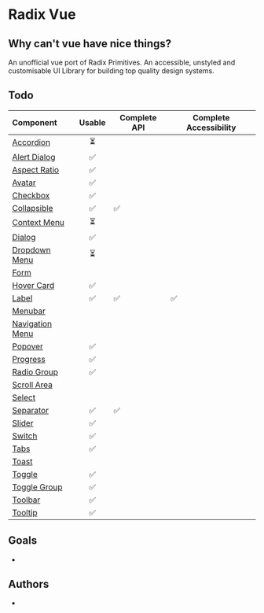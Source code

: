 # Radix Vue

## Why can't vue have nice things?

An unofficial vue port of Radix Primitives.
An accessible, unstyled and customisable UI Library for building top quality design systems.

## Todo

| Component       | Usable | Complete API | Complete Accessibility |
| :-------------- | :----: | ------------ | ---------------------- |
| [Accordion](https://github.com/radix-vue/radix-vue/issues/1)       |   ⏳   |              |                        |
| [Alert Dialog](https://github.com/radix-vue/radix-vue/issues/2)    |   ✅   |              |                        |
| [Aspect Ratio](https://github.com/radix-vue/radix-vue/issues/3)    |   ✅   |              |                        |
| [Avatar](https://github.com/radix-vue/radix-vue/issues/4)          |   ✅   |              |                        |
| [Checkbox](https://github.com/radix-vue/radix-vue/issues/5)        |   ✅   |              |                        |
| [Collapsible](https://github.com/radix-vue/radix-vue/issues/6)     |   ✅   | ✅           |                        |
| [Context Menu](https://github.com/radix-vue/radix-vue/issues/7)    |   ⏳    |              |                        |
| [Dialog](https://github.com/radix-vue/radix-vue/issues/8)          |   ✅   |              |                        |
| [Dropdown Menu](https://github.com/radix-vue/radix-vue/issues/9)   |   ⏳   |              |                        |
| [Form](https://github.com/radix-vue/radix-vue/issues/10)            |        |              |                        |
| [Hover Card](https://github.com/radix-vue/radix-vue/issues/11)      |   ✅   |              |                        |
| [Label](https://github.com/radix-vue/radix-vue/issues/12)           |   ✅   | ✅           | ✅                     |
| [Menubar](https://github.com/radix-vue/radix-vue/issues/13)         |        |              |                        |
| [Navigation Menu](https://github.com/radix-vue/radix-vue/issues/14) |        |              |                        |
| [Popover](https://github.com/radix-vue/radix-vue/issues/15)         |   ✅   |              |                        |
| [Progress](https://github.com/radix-vue/radix-vue/issues/16)        |   ✅   |              |                        |
| [Radio Group](https://github.com/radix-vue/radix-vue/issues/17)     |   ✅   |              |                        |
| [Scroll Area](https://github.com/radix-vue/radix-vue/issues/18)     |        |              |                        |
| [Select](https://github.com/radix-vue/radix-vue/issues/19)          |        |              |                        |
| [Separator](https://github.com/radix-vue/radix-vue/issues/20)       |   ✅   | ✅           |                        |
| [Slider](https://github.com/radix-vue/radix-vue/issues/21)          |   ✅   |              |                        |
| [Switch](https://github.com/radix-vue/radix-vue/issues/22)          |   ✅   |              |                        |
| [Tabs](https://github.com/radix-vue/radix-vue/issues/23)            |   ✅   |              |                        |
| [Toast](https://github.com/radix-vue/radix-vue/issues/24)           |        |              |                        |
| [Toggle](https://github.com/radix-vue/radix-vue/issues/25)          |   ✅   |              |                        |
| [Toggle Group](https://github.com/radix-vue/radix-vue/issues/26)    |   ✅   |              |                        |
| [Toolbar](https://github.com/radix-vue/radix-vue/issues/27)         |   ✅   |              |                        |
| [Tooltip](https://github.com/radix-vue/radix-vue/issues/28)         |   ✅   |              |                        |

## Goals

-

## Authors

-
